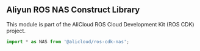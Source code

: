 ## Aliyun ROS NAS Construct Library

This module is part of the AliCloud ROS Cloud Development Kit (ROS CDK) project.

```ts
import * as NAS from '@alicloud/ros-cdk-nas';
```